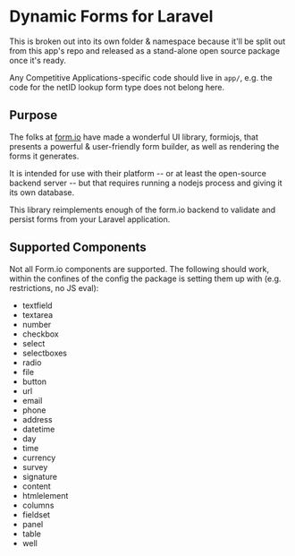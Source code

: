 # Dynamic Forms for Laravel
This is broken out into its own folder & namespace because it'll be split out from this app's repo and released as a stand-alone open source package once it's ready.

Any Competitive Applications-specific code should live in `app/`, e.g. the code for the netID lookup form type does not belong here.

## Purpose
The folks at [form.io](https://form.io) have made a wonderful UI library, formiojs, that presents a powerful & user-friendly form builder, as well as rendering the forms it generates.

It is intended for use with their platform -- or at least the open-source backend server -- but that requires running a nodejs process and giving it its own database.

This library reimplements enough of the form.io backend to validate and persist forms from your Laravel application.

## Supported Components
Not all Form.io components are supported. The following should work, within the confines of the config the package is setting them up with (e.g. restrictions, no JS eval):

- textfield
- textarea
- number
- checkbox
- select
- selectboxes
- radio
- file
- button
- url
- email
- phone
- address
- datetime
- day
- time
- currency
- survey
- signature
- content
- htmlelement
- columns
- fieldset
- panel
- table
- well
